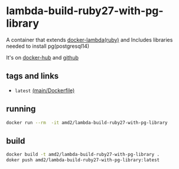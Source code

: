 # lambda-build-ruby27-with-pg-library

A container that extends [docker-lambda(ruby)](https://hub.docker.com/r/lambci/lambda/) and Includes libraries needed to install pg(postgresql14)

It's on [docker-hub](https://hub.docker.com/r/amd2/lambda-build-ruby27-with-pg-library/) and [github](https://github.com/y-amadatsu/lambda-build-ruby27-with-pg-library/)

## tags and links

* `latest` [(main/Dockerfile)](https://github.com/y-amadatsu/lambda-build-ruby27-with-pg-library/blob/main/Dockerfile)

## running

```sh
docker run --rm  -it amd2/lambda-build-ruby27-with-pg-library
```

## build

```sh
docker build -t amd2/lambda-build-ruby27-with-pg-library .
doker push amd2/lambda-build-ruby27-with-pg-library:latest
```
